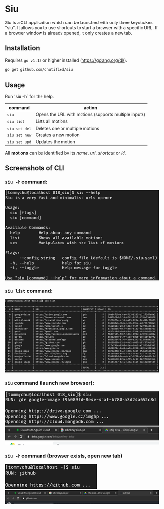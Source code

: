 # Siu

Siu is a CLI application which can be launched with only three keystrokes "siu". It allows you to use shortcuts to start a browser with a specific URL. If a browser window is already opened, it only creates a new tab.

## Installation

Requires `go v1.13` or higher installed (https://golang.org/dl/).

```bash
go get github.com/chutified/siu
```

## Usage

Run 'siu -h` for the help.

command|action
-------|------
`siu`|Opens the URL with motions (supports multiple inputs)
`siu list`|Lists all motions
`siu set del`|Deletes one or multiple motions
`siu set new` |Creates a new motion
`siu set upd`|Updates the motion

All __motions__ can be identified by its _name_, _url_, _shortcut_ or _id_.

## Screenshots of CLI

### `siu -h` command:

![screenshot of siu --help](https://raw.githubusercontent.com/chutified/siu/master/img/00_siu_help.png)

### `siu list` command:

![screenshot of siu list](https://raw.githubusercontent.com/chutified/siu/master/img/01_siu_list.png)

### `siu` command (launch new browser):

![screenshot of siu run](https://raw.githubusercontent.com/chutified/siu/master/img/02_siu_run.png)
![screenshot of opened tabs](https://raw.githubusercontent.com/chutified/siu/master/img/03_siu_browser.png)

### `siu -h` command (browser exists, open new tab):

![screenshot of siu run](https://raw.githubusercontent.com/chutified/siu/master/img/04_siu_run.png)
![screenshot of opened tabs](https://raw.githubusercontent.com/chutified/siu/master/img/05_siu_browser.png)
